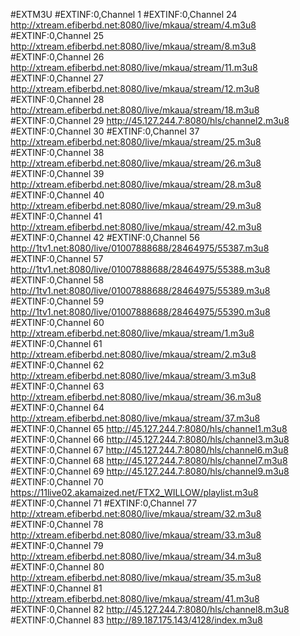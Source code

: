 #EXTM3U
#EXTINF:0,Channel 1
#EXTINF:0,Channel 24
http://xtream.efiberbd.net:8080/live/mkaua/stream/4.m3u8
#EXTINF:0,Channel 25
http://xtream.efiberbd.net:8080/live/mkaua/stream/8.m3u8
#EXTINF:0,Channel 26
http://xtream.efiberbd.net:8080/live/mkaua/stream/11.m3u8
#EXTINF:0,Channel 27
http://xtream.efiberbd.net:8080/live/mkaua/stream/12.m3u8
#EXTINF:0,Channel 28
http://xtream.efiberbd.net:8080/live/mkaua/stream/18.m3u8
#EXTINF:0,Channel 29
http://45.127.244.7:8080/hls/channel2.m3u8
#EXTINF:0,Channel 30
#EXTINF:0,Channel 37
http://xtream.efiberbd.net:8080/live/mkaua/stream/25.m3u8
#EXTINF:0,Channel 38
http://xtream.efiberbd.net:8080/live/mkaua/stream/26.m3u8
#EXTINF:0,Channel 39
http://xtream.efiberbd.net:8080/live/mkaua/stream/28.m3u8
#EXTINF:0,Channel 40
http://xtream.efiberbd.net:8080/live/mkaua/stream/29.m3u8
#EXTINF:0,Channel 41
http://xtream.efiberbd.net:8080/live/mkaua/stream/42.m3u8
#EXTINF:0,Channel 42
#EXTINF:0,Channel 56
http://1tv1.net:8080/live/01007888688/28464975/55387.m3u8
#EXTINF:0,Channel 57
http://1tv1.net:8080/live/01007888688/28464975/55388.m3u8
#EXTINF:0,Channel 58
http://1tv1.net:8080/live/01007888688/28464975/55389.m3u8
#EXTINF:0,Channel 59
http://1tv1.net:8080/live/01007888688/28464975/55390.m3u8
#EXTINF:0,Channel 60
http://xtream.efiberbd.net:8080/live/mkaua/stream/1.m3u8
#EXTINF:0,Channel 61
http://xtream.efiberbd.net:8080/live/mkaua/stream/2.m3u8
#EXTINF:0,Channel 62
http://xtream.efiberbd.net:8080/live/mkaua/stream/3.m3u8
#EXTINF:0,Channel 63
http://xtream.efiberbd.net:8080/live/mkaua/stream/36.m3u8
#EXTINF:0,Channel 64
http://xtream.efiberbd.net:8080/live/mkaua/stream/37.m3u8
#EXTINF:0,Channel 65
http://45.127.244.7:8080/hls/channel1.m3u8
#EXTINF:0,Channel 66
http://45.127.244.7:8080/hls/channel3.m3u8
#EXTINF:0,Channel 67
http://45.127.244.7:8080/hls/channel6.m3u8
#EXTINF:0,Channel 68
http://45.127.244.7:8080/hls/channel7.m3u8
#EXTINF:0,Channel 69
http://45.127.244.7:8080/hls/channel9.m3u8
#EXTINF:0,Channel 70
https://11live02.akamaized.net/FTX2_WILLOW/playlist.m3u8
#EXTINF:0,Channel 71
#EXTINF:0,Channel 77
http://xtream.efiberbd.net:8080/live/mkaua/stream/32.m3u8
#EXTINF:0,Channel 78
http://xtream.efiberbd.net:8080/live/mkaua/stream/33.m3u8
#EXTINF:0,Channel 79
http://xtream.efiberbd.net:8080/live/mkaua/stream/34.m3u8
#EXTINF:0,Channel 80
http://xtream.efiberbd.net:8080/live/mkaua/stream/35.m3u8
#EXTINF:0,Channel 81
http://xtream.efiberbd.net:8080/live/mkaua/stream/41.m3u8
#EXTINF:0,Channel 82
http://45.127.244.7:8080/hls/channel8.m3u8
#EXTINF:0,Channel 83
http://89.187.175.143/4128/index.m3u8

